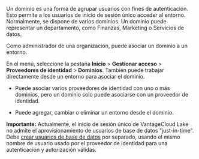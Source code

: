 Un dominio es una forma de agrupar usuarios con fines de autenticación. Esto permite a los usuarios de inicio de sesión único acceder al entorno. Normalmente, se dispone de varios dominios. Un dominio puede representar un departamento, como Finanzas, Marketing o Servicios de datos.

Como administrador de una organización, puede asociar un dominio a un entorno.

En el menú, seleccione la pestaña **Inicio** \> **Gestionar acceso** \> **Proveedores de identidad** \> **Dominios**. También puede trabajar directamente desde un entorno para asociar el dominio.

-   Puede asociar varios proveedores de identidad con uno o más dominios, pero un dominio solo puede asociarse con un proveedor de identidad.

-   Puede agregar, cambiar o eliminar un entorno desde el dominio.

**Importante:** Actualmente, el inicio de sesión único de VantageCloud Lake no admite el aprovisionamiento de usuarios de base de datos "just-in-time". Debe [crear usuarios de base de datos](wxe1659392685092.md) por separado, usando el mismo nombre de usuario usado por el proveedor de identidad para una autenticación y autorización válidas.
